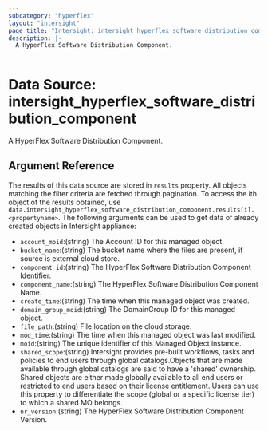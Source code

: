 ```yaml
---
subcategory: "hyperflex"
layout: "intersight"
page_title: "Intersight: intersight_hyperflex_software_distribution_component"
description: |-
  A HyperFlex Software Distribution Component.
---
```


# Data Source: intersight_hyperflex_software_distribution_component
A HyperFlex Software Distribution Component.
## Argument Reference
The results of this data source are stored in `results` property.
All objects matching the filter criteria are fetched through pagination.
To access the ith object of the results obtained, use `data.intersight_hyperflex_software_distribution_component.results[i].<propertyname>`.
The following arguments can be used to get data of already created objects in Intersight appliance:
* `account_moid`:(string) The Account ID for this managed object. 
* `bucket_name`:(string) The bucket name where the files are present, if source is external cloud store. 
* `component_id`:(string) The HyperFlex Software Distribution Component Identifier. 
* `component_name`:(string) The HyperFlex Software Distribution Component Name. 
* `create_time`:(string) The time when this managed object was created. 
* `domain_group_moid`:(string) The DomainGroup ID for this managed object. 
* `file_path`:(string) File location on the cloud storage. 
* `mod_time`:(string) The time when this managed object was last modified. 
* `moid`:(string) The unique identifier of this Managed Object instance. 
* `shared_scope`:(string) Intersight provides pre-built workflows, tasks and policies to end users through global catalogs.Objects that are made available through global catalogs are said to have a 'shared' ownership. Shared objects are either made globally available to all end users or restricted to end users based on their license entitlement. Users can use this property to differentiate the scope (global or a specific license tier) to which a shared MO belongs. 
* `nr_version`:(string) The HyperFlex Software Distribution Component Version. 
 